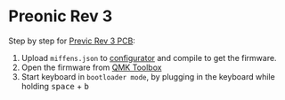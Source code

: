 # Preonic Rev 3

Step by step for [Previc Rev 3 PCB](https://olkb.com/products/preonic-pcb):

1. Upload `miffens.json` to [configurator](https://config.qmk.fm/#/preonic/rev3/LAYOUT_ortho_5x12) and compile to get the firmware.
1. Open the firmware from [QMK Toolbox](https://github.com/qmk/qmk_toolbox)
1. Start keyboard in `bootloader mode`, by plugging in the keyboard while holding <kbd>space</kbd> + <kbd>b</kbd>
